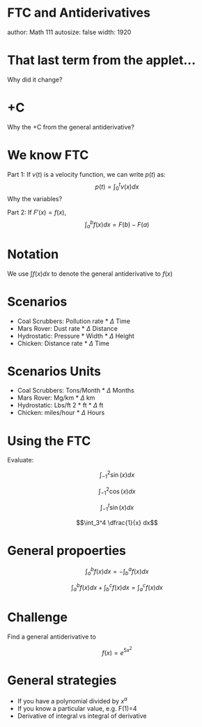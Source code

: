 FTC and Antiderivatives
========================================================
author: Math 111
autosize: false
width: 1920

That last term from the applet...
===
Why did it change?

+C
===
Why the +C from the general antiderivative?

We know FTC
===
Part 1:
If $v(t)$ is a velocity function, we can write $p(t)$ as:
$$p(t)=\int_0^t v(x)dx$$
Why the variables?

Part 2:
If $F'(x)=f(x)$, $$\int_a^b f(x)dx = F(b)-F(a)$$

Notation
===
We use $\int f(x) dx$ to denote the general antiderivative to $f(x)$

Scenarios
===

* Coal Scrubbers: Pollution rate * $\Delta$ Time
* Mars Rover: Dust rate * $\Delta$ Distance
* Hydrostatic: Pressure * Width * $\Delta$ Height
* Chicken: Distance rate * $\Delta$ Time

Scenarios Units
===

* Coal Scrubbers: Tons/Month * $\Delta$ Months
* Mars Rover: Mg/km * $\Delta$ km
* Hydrostatic: Lbs/ft 2 * ft * $\Delta$ ft
* Chicken: miles/hour * $\Delta$ Hours

Using the FTC
===

Evaluate:

$$\int_{-1}^2 \sin(x) dx$$

$$\int_{-1}^2 \cos(x) dx$$

$$\int_{-1}^t \sin(x) dx$$

$$\int_3^4 \dfrac{1}{x} dx$$

General propoerties
===
$$\int_a^b f(x) dx = -\int_b^a f(x) dx$$

$$\int_a^b f(x) dx + \int_b^c f(x) dx = \int_a^c f(x) dx$$

Challenge
===
Find a general antiderivative to

$$f(x)=e^{5x^2}$$

General strategies
===

* If you have a polynomial divided by $x^a$
* If you know a particular value, e.g. F(1)=4
* Derivative of integral vs integral of derivative
